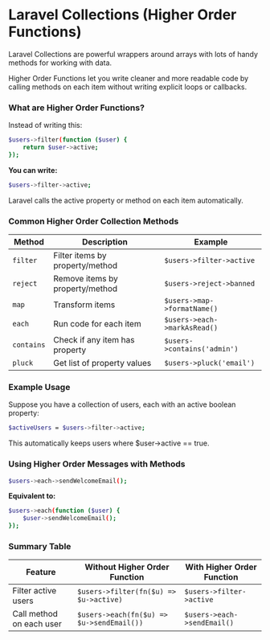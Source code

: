 

#  Laravel Collections (Higher Order Functions)
Laravel Collections are powerful wrappers around arrays with lots of handy methods for working with data.

Higher Order Functions let you write cleaner and more readable code by calling methods on each item without writing explicit loops or callbacks.


### What are Higher Order Functions?
Instead of writing this:

```bash
$users->filter(function ($user) {
    return $user->active;
});

```
**You can write:**
```bash
$users->filter->active;
```
Laravel calls the active property or method on each item automatically.

### Common Higher Order Collection Methods
| Method     | Description                     | Example                      |
| ---------- | ------------------------------- | ---------------------------- |
| `filter`   | Filter items by property/method | `$users->filter->active`     |
| `reject`   | Remove items by property/method | `$users->reject->banned`     |
| `map`      | Transform items                 | `$users->map->formatName()`  |
| `each`     | Run code for each item          | `$users->each->markAsRead()` |
| `contains` | Check if any item has property  | `$users->contains('admin')`  |
| `pluck`    | Get list of property values     | `$users->pluck('email')`     |


### Example Usage
Suppose you have a collection of users, each with an active boolean property:
```bash
$activeUsers = $users->filter->active;
```
This automatically keeps users where $user->active == true.


### Using Higher Order Messages with Methods
```bash
$users->each->sendWelcomeEmail();

```

**Equivalent to:**
```bash
$users->each(function ($user) {
    $user->sendWelcomeEmail();
});
```

### Summary Table
| Feature                  | Without Higher Order Function             | With Higher Order Function  |
| ------------------------ | ----------------------------------------- | --------------------------- |
| Filter active users      | `$users->filter(fn($u) => $u->active)`    | `$users->filter->active`    |
| Call method on each user | `$users->each(fn($u) => $u->sendEmail())` | `$users->each->sendEmail()` |


